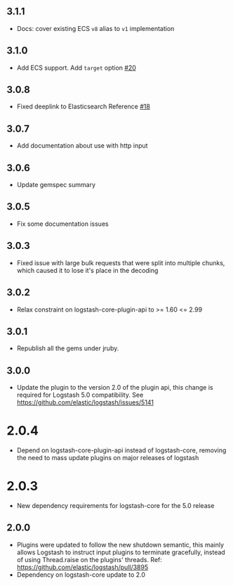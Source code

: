 ## 3.1.1
  - Docs: cover existing ECS `v8` alias to `v1` implementation

## 3.1.0
  - Add ECS support. Add `target` option [#20](https://github.com/logstash-plugins/logstash-codec-es_bulk/pull/20)

## 3.0.8
  - Fixed deeplink to Elasticsearch Reference [#18](https://github.com/logstash-plugins/logstash-codec-es_bulk/pull/18)

## 3.0.7
  - Add documentation about use with http input

## 3.0.6
  - Update gemspec summary

## 3.0.5
  - Fix some documentation issues

## 3.0.3
  - Fixed issue with large bulk requests that were split into multiple chunks, which caused it to lose it's place in the decoding
  
## 3.0.2
  - Relax constraint on logstash-core-plugin-api to >= 1.60 <= 2.99

## 3.0.1
  - Republish all the gems under jruby.
## 3.0.0
  - Update the plugin to the version 2.0 of the plugin api, this change is required for Logstash 5.0 compatibility. See https://github.com/elastic/logstash/issues/5141
# 2.0.4
  - Depend on logstash-core-plugin-api instead of logstash-core, removing the need to mass update plugins on major releases of logstash
# 2.0.3
  - New dependency requirements for logstash-core for the 5.0 release
## 2.0.0
 - Plugins were updated to follow the new shutdown semantic, this mainly allows Logstash to instruct input plugins to terminate gracefully, 
   instead of using Thread.raise on the plugins' threads. Ref: https://github.com/elastic/logstash/pull/3895
 - Dependency on logstash-core update to 2.0

